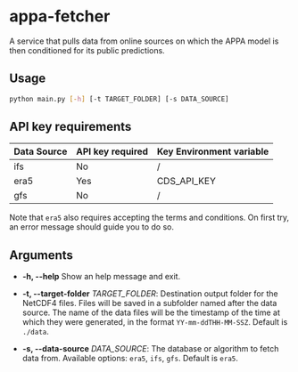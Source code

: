 # appa-fetcher

A service that pulls data from online sources on which the APPA model is then conditioned for its public predictions.

## Usage

```bash
python main.py [-h] [-t TARGET_FOLDER] [-s DATA_SOURCE]
```

## API key requirements

| Data Source | API  key required | Key Environment variable |
|-------------|-------------------|--------------------------|
| ifs         | No                | /                        |
| era5        | Yes               | CDS_API_KEY              |
| gfs         | No                | /                        |

Note that `era5` also requires accepting the terms and conditions. On first try, an error message should guide you to do so.

## Arguments

- **-h, --help**
    Show an help message and exit.

- **-t, --target-folder** _TARGET_FOLDER_: Destination output folder for the NetCDF4 files. Files will be saved in a subfolder named after the data source. The name of the data files will be the timestamp of the time at which they were generated, in the format `YY-mm-ddTHH-MM-SSZ`. Default is `./data`.

- **-s, --data-source** _DATA_SOURCE_: The database or algorithm to fetch data from. Available options: `era5`, `ifs`, `gfs`. Default is `era5`.
